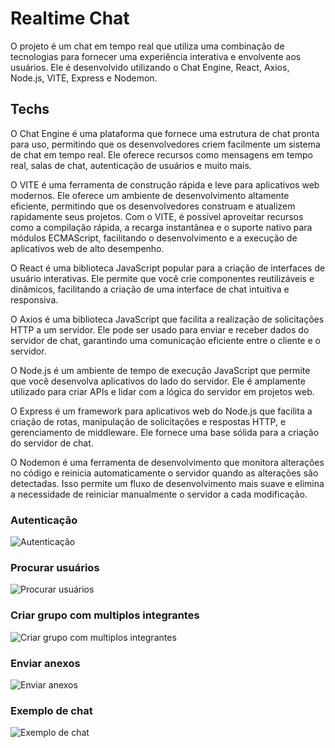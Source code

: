 # Realtime Chat
O projeto é um chat em tempo real que utiliza uma combinação de tecnologias para fornecer uma experiência interativa e envolvente aos usuários. Ele é desenvolvido utilizando o Chat Engine, React, Axios, Node.js, VITE, Express e Nodemon.


## Techs
O Chat Engine é uma plataforma que fornece uma estrutura de chat pronta para uso, permitindo que os desenvolvedores criem facilmente um sistema de chat em tempo real. Ele oferece recursos como mensagens em tempo real, salas de chat, autenticação de usuários e muito mais.

O VITE é uma ferramenta de construção rápida e leve para aplicativos web modernos. Ele oferece um ambiente de desenvolvimento altamente eficiente, permitindo que os desenvolvedores construam e atualizem rapidamente seus projetos. Com o VITE, é possível aproveitar recursos como a compilação rápida, a recarga instantânea e o suporte nativo para módulos ECMAScript, facilitando o desenvolvimento e a execução de aplicativos web de alto desempenho.

O React é uma biblioteca JavaScript popular para a criação de interfaces de usuário interativas. Ele permite que você crie componentes reutilizáveis ​​e dinâmicos, facilitando a criação de uma interface de chat intuitiva e responsiva.

O Axios é uma biblioteca JavaScript que facilita a realização de solicitações HTTP a um servidor. Ele pode ser usado para enviar e receber dados do servidor de chat, garantindo uma comunicação eficiente entre o cliente e o servidor.

O Node.js é um ambiente de tempo de execução JavaScript que permite que você desenvolva aplicativos do lado do servidor. Ele é amplamente utilizado para criar APIs e lidar com a lógica do servidor em projetos web.

O Express é um framework para aplicativos web do Node.js que facilita a criação de rotas, manipulação de solicitações e respostas HTTP, e gerenciamento de middleware. Ele fornece uma base sólida para a criação do servidor de chat.

O Nodemon é uma ferramenta de desenvolvimento que monitora alterações no código e reinicia automaticamente o servidor quando as alterações são detectadas. Isso permite um fluxo de desenvolvimento mais suave e elimina a necessidade de reiniciar manualmente o servidor a cada modificação.

### Autenticação
![Autenticação](https://github.com/EmersonRabelo/realtime-chat/tree/master/client/src/assets/images/Auth.jpeg)

### Procurar usuários
![Procurar usuários](https://github.com/EmersonRabelo/realtime-chat/tree/master/client/src/assets/images/search-for-users.jpeg)

### Criar grupo com multiplos integrantes
![Criar grupo com multiplos integrantes](https://github.com/EmersonRabelo/realtime-chat/tree/master/client/src/assets/images/create-group-or-chat.jpeg)

### Enviar anexos
![Enviar anexos](https://github.com/EmersonRabelo/realtime-chat/tree/master/client/src/assets/images/send-attachments.jpeg)

### Exemplo de chat
![Exemplo de chat](https://github.com/EmersonRabelo/realtime-chat/tree/master/client/src/assets/images/group-chatting.jpeg)
